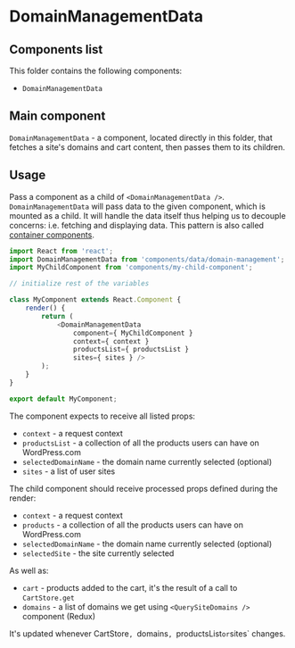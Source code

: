 DomainManagementData
====================

## Components list

This folder contains the following components:

* `DomainManagementData`

## Main component

`DomainManagementData` - a component, located directly in this folder, that fetches a site's domains and cart content, then passes them to its children.

## Usage

Pass a component as a child of `<DomainManagementData />`. `DomainManagementData` will pass data to the given component, which is mounted as a child.
It will handle the data itself thus helping us to decouple concerns: i.e. fetching and displaying data. This pattern is also called [container components](https://medium.com/@learnreact/container-components-c0e67432e005).

```js
import React from 'react';
import DomainManagementData from 'components/data/domain-management';
import MyChildComponent from 'components/my-child-component';

// initialize rest of the variables

class MyComponent extends React.Component {
	render() {
		return (
			<DomainManagementData
				component={ MyChildComponent }
				context={ context }
				productsList={ productsList }
				sites={ sites } />
		);
	}
}

export default MyComponent;
```

The component expects to receive all listed props:

* `context` - a request context
* `productsList` - a collection of all the products users can have on WordPress.com
* `selectedDomainName` - the domain name currently selected (optional)
* `sites` - a list of user sites 

The child component should receive processed props defined during the render:

* `context` - a request context
* `products` - a collection of all the products users can have on WordPress.com
* `selectedDomainName` - the domain name currently selected (optional)
* `selectedSite` - the site currently selected 

As well as:

* `cart` - products added to the cart, it's the result of a call to `CartStore.get`  
* `domains` - a list of domains we get using `<QuerySiteDomains />` component (Redux)

It's updated whenever CartStore`, `domains`, `productsList` or `sites` changes.
